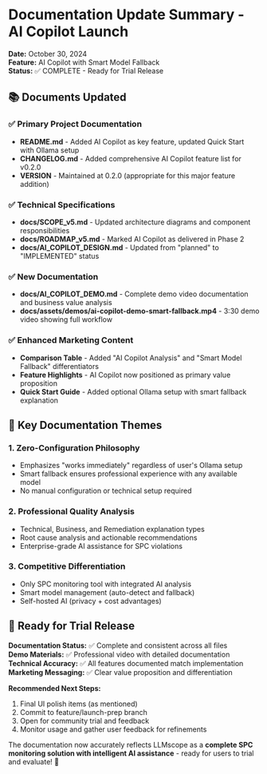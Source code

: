 # Documentation Update Summary - AI Copilot Launch

**Date:** October 30, 2024  
**Feature:** AI Copilot with Smart Model Fallback  
**Status:** ✅ COMPLETE - Ready for Trial Release

## 📚 Documents Updated

### ✅ Primary Project Documentation
- **README.md** - Added AI Copilot as key feature, updated Quick Start with Ollama setup
- **CHANGELOG.md** - Added comprehensive AI Copilot feature list for v0.2.0
- **VERSION** - Maintained at 0.2.0 (appropriate for this major feature addition)

### ✅ Technical Specifications  
- **docs/SCOPE_v5.md** - Updated architecture diagrams and component responsibilities
- **docs/ROADMAP_v5.md** - Marked AI Copilot as delivered in Phase 2
- **docs/AI_COPILOT_DESIGN.md** - Updated from "planned" to "IMPLEMENTED" status

### ✅ New Documentation
- **docs/AI_COPILOT_DEMO.md** - Complete demo video documentation and business value analysis
- **docs/assets/demos/ai-copilot-demo-smart-fallback.mp4** - 3:30 demo video showing full workflow

### ✅ Enhanced Marketing Content
- **Comparison Table** - Added "AI Copilot Analysis" and "Smart Model Fallback" differentiators
- **Feature Highlights** - AI Copilot now positioned as primary value proposition
- **Quick Start Guide** - Added optional Ollama setup with smart fallback explanation

## 🎯 Key Documentation Themes

### 1. **Zero-Configuration Philosophy**
- Emphasizes "works immediately" regardless of user's Ollama setup
- Smart fallback ensures professional experience with any available model
- No manual configuration or technical setup required

### 2. **Professional Quality Analysis**  
- Technical, Business, and Remediation explanation types
- Root cause analysis and actionable recommendations
- Enterprise-grade AI assistance for SPC violations

### 3. **Competitive Differentiation**
- Only SPC monitoring tool with integrated AI analysis
- Smart model management (auto-detect and fallback)
- Self-hosted AI (privacy + cost advantages)

## 🚀 Ready for Trial Release

**Documentation Status:** ✅ Complete and consistent across all files  
**Demo Materials:** ✅ Professional video with detailed documentation  
**Technical Accuracy:** ✅ All features documented match implementation  
**Marketing Messaging:** ✅ Clear value proposition and differentiation  

**Recommended Next Steps:**
1. Final UI polish items (as mentioned)
2. Commit to feature/launch-prep branch  
3. Open for community trial and feedback
4. Monitor usage and gather user feedback for refinements

The documentation now accurately reflects LLMscope as a **complete SPC monitoring solution with intelligent AI assistance** - ready for users to trial and evaluate! 🎉